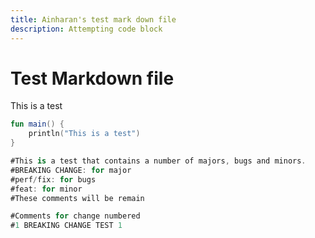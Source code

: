 ```yaml
---
title: Ainharan's test mark down file
description: Attempting code block
---
```

# Test Markdown file

This is a test

```kotlin
fun main() {
    println("This is a test")
}

#This is a test that contains a number of majors, bugs and minors. 
#BREAKING CHANGE: for major
#perf/fix: for bugs
#feat: for minor
#These comments will be remain

#Comments for change numbered
#1 BREAKING CHANGE TEST 1

```
